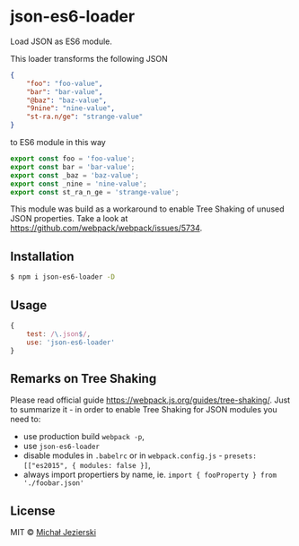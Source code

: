 # json-es6-loader

Load JSON as ES6 module. 

This loader transforms the following JSON

```json
{
    "foo": "foo-value",
    "bar": "bar-value",
    "@baz": "baz-value",
    "9nine": "nine-value",
    "st-ra.n/ge": "strange-value"
}
```

to ES6 module in this way

```js
export const foo = 'foo-value';
export const bar = 'bar-value';
export const _baz = 'baz-value';
export const _nine = 'nine-value';
export const st_ra_n_ge = 'strange-value';
```

This module was build as a workaround to enable Tree Shaking of unused JSON properties. Take a look at https://github.com/webpack/webpack/issues/5734.

## Installation

```sh
$ npm i json-es6-loader -D
```

## Usage

```js
{
    test: /\.json$/,
    use: 'json-es6-loader'
}
```

## Remarks on Tree Shaking

Please read official guide https://webpack.js.org/guides/tree-shaking/. Just to summarize it - in order to enable Tree Shaking for JSON modules you need to: 
* use production build `webpack -p`,
* use `json-es6-loader`
* disable modules in `.babelrc` or in `webpack.config.js` - `presets: [["es2015", { modules: false }]`,
* always import propertiers by name, ie. `import { fooProperty } from './foobar.json'`

## License

MIT &copy; [Michał Jezierski](https://pl.linkedin.com/in/jezierskimichal)
